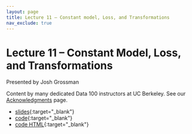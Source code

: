 ```yaml
---
layout: page
title: Lecture 11 – Constant model, Loss, and Transformations
nav_exclude: true
---
```


# Lecture 11 – Constant Model, Loss, and Transformations

Presented by Josh Grossman

Content by many dedicated Data 100 instructors at UC Berkeley. See our [Acknowledgments](../../acks) page.

- [slides](https://docs.google.com/presentation/d/1-gP234MVUtxIWWKY-8mwhrKUh0OBLEcPXemqOmwkvp0/edit?usp=sharing){:target="_blank"}
- [code](https://data100.datahub.berkeley.edu/hub/user-redirect/git-pull?repo=https%3A%2F%2Fgithub.com%2FDS-100%2Fsp25-student&urlpath=lab%2Ftree%2Fsp25-student%2Flecture%2Flec11%2Flec11.ipynb&branch=+main){:target="_blank"}
- [code HTML](../../resources/assets/lectures/lec11/lec11.html){:target="_blank"}
<!-- - [recording](https://youtu.be/ol0n7L9CczM){:target="_blank"} -->